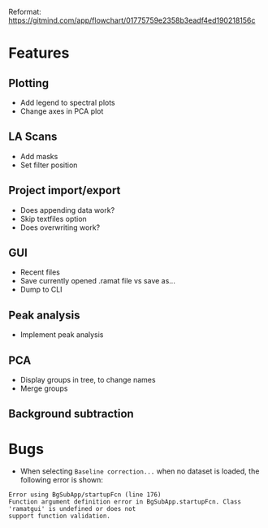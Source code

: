 Reformat:
https://gitmind.com/app/flowchart/01775759e2358b3eadf4ed190218156c

# Features

## Plotting
* Add legend to spectral plots
* Change axes in PCA plot

## LA Scans
* Add masks
* Set filter position

## Project import/export
* Does appending data work?
* Skip textfiles option
* Does overwriting work?

## GUI
* Recent files
* Save currently opened .ramat file vs save as...
* Dump to CLI

## Peak analysis
* Implement peak analysis

## PCA
* Display groups in tree, to change names
* Merge groups

## Background subtraction

# Bugs

* When selecting `Baseline correction...` when no dataset is loaded, the following error is shown:
```
Error using BgSubApp/startupFcn (line 176)
Function argument definition error in BgSubApp.startupFcn. Class 'ramatgui' is undefined or does not
support function validation.
```